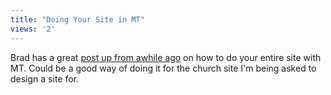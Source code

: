 ```yaml
---
title: "Doing Your Site in MT"
views: '2'
---
```

<p>Brad has a great <a href="http://bradchoate.com/weblog/2003/07/15/movable-type.php">post up from awhile ago</a> on how to do your entire site with MT.  Could be a good way of doing it for the church site I'm being asked to design a site for.</p>
